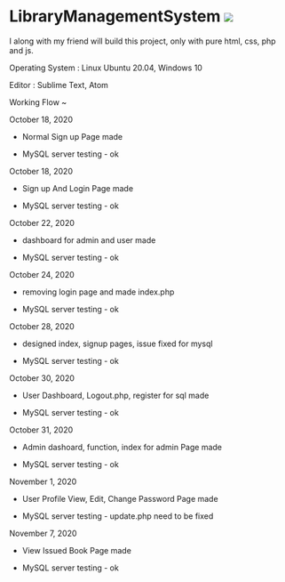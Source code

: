 # LibraryManagementSystem <img src="https://wakatime.com/badge/github/SaadAhmedSalim/LibraryManagementSystem.svg" />
I along with my friend will build this project, only with pure html, css, php and js.

Operating System : Linux Ubuntu 20.04, Windows 10



Editor : Sublime Text, Atom

Working Flow ~

October 18, 2020

- Normal Sign up Page made

- MySQL server testing - ok

October 18, 2020

- Sign up And Login Page made

- MySQL server testing - ok


October 22, 2020

- dashboard for admin and user made

- MySQL server testing - ok


October 24, 2020

- removing login page and made index.php

- MySQL server testing - ok


October 28, 2020

- designed index, signup pages, issue fixed for mysql

- MySQL server testing - ok


October 30, 2020

- User Dashboard, Logout.php, register for sql made

- MySQL server testing - ok


October 31, 2020

- Admin dashoard, function, index for admin Page made

- MySQL server testing - ok


November 1, 2020

- User Profile View, Edit, Change Password Page made

- MySQL server testing - update.php need to be fixed

November 7, 2020

- View Issued Book Page made

- MySQL server testing - ok

